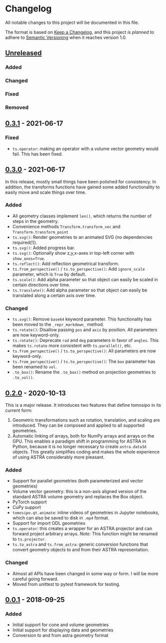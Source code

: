 # Changelog
All notable changes to this project will be documented in this file.

The format is based on [Keep a Changelog](https://keepachangelog.com/en/1.0.0/),
and this project *is planned to* adhere to [Semantic
Versioning](https://semver.org/spec/v2.0.0.html) when it reaches version 1.0.

## [Unreleased]
### Added
### Changed
### Fixed
### Removed

## [0.3.1] - 2021-06-17
### Fixed
- `ts.operator`: making an operator with a volume vector geometry would fail.
  This has been fixed.

## [0.3.0] - 2021-06-17
In this release, mostly small things have been polished for consistency.
In addition, the transforms functions have gained some added
functionality to easily move and scale things over time.

### Added
- All geometry classes implement `len()`, which returns the number of steps in the geometry.
- Convenience methods `Transform.transform_vec` and `Transform.transform_point`
- `ts.svg()`: Render geometries to an animated SVG (no dependencies required(!)).
- `ts.svg()`: Added progress bar.
- `ts.svg()`: Optionally show z,y,x-axes in top-left corner with `show_axes=True`.
- `ts.reflect()`: Add reflection geometrical transform.
- `ts.from_perspective()` / `ts.to_perspective()`: Add `ignore_scale` parameter,
  which is `True` by default.
- `ts.scale()`: Add alpha parameter so that object can easily be scaled in
  certain directions over time.
- `ts.translate()`: Add alpha parameter so that object can easily be translated along a 
  certain axis over time.

### Changed
- `ts.svg()`: Remove `base64` keyword parameter. This functionality has been
  moved to the `_repr_markdown_` method.
- `ts.rotate()`: Disallow passing `pos` and `axis` by position. All
  parameters are now keyword-only.
- `ts.rotate()`: Deprecate `rad` and `deg` parameters in favor of
  `angles`. This makes `ts.rotate` more consistent with
  `ts.parallel()`, etc.
- `ts.from_perspective()` / `ts.to_perspective()`: All parameters are now keyword-only.
- `ts.from_perspective()` / `ts.to_perspective()`: The `box` parameter has been
  renamed to `vol`.
- `.to_box()`: Rename the `.to_box()` method on projection geometries to `.to_vol()`.


## [0.2.0] - 2020-10-13
This is a major release. It introduces two features that define tomosipo in its current form:

1. Geometric transformations such as rotation, translation, and scaling are
   introduced. They can be composed and applied to all supported geometries.
2. Automatic linking of arrays, both for NumPy arrays and arrays on the GPU.
   This enables a paradigm shift in programming for ASTRA in Python, because it
   is no longer necessary to create `astra.data3d` objects. This greatly
   simplifies coding and makes the whole experience of using ASTRA considerably
   more pleasant.

### Added
- Support for parallel geometries (both parameterized and vector geometries)
- Volume vector geometry: this is a non-axis aligned version of the standard
  ASTRA volume geometry and replaces the Box object.
- PyTorch support
- CuPy support
- `tomosipo.qt.animate`: inline videos of geometries in Jupyter notebooks, which
  can also be saved to disk in `.mp4` format.
- Support for import ODL geometries
- `ts.operator`: this creates a wrapper for an ASTRA projector and can forward
  project arbitrary arrays. *Note:* This function might be renamed to
  `ts.projector`.
- `ts.to_astra` and `ts.from_astra`: generic conversion functions that convert
  geometry objects to and from their ASTRA representation.
### Changed
- Almost all APIs have been changed in some way or form. I will be more careful
  going forward.
- Moved from unittest to pytest framework for testing.

## [0.0.1] - 2018-09-25
### Added
- Initial support for cone and volume geometries
- Initial support for displaying data and geometries
- Conversion to and from astra geometry format



[Unreleased]: https://github.com/ahendriksen/tomosipo/compare/v0.3.1...HEAD
[0.3.1]: https://github.com/ahendriksen/tomosipo/compare/v0.3.0...v0.3.1
[0.3.0]: https://github.com/ahendriksen/tomosipo/compare/v0.2.0...v0.3.0
[0.2.0]: https://github.com/ahendriksen/tomosipo/compare/v0.0.1...v0.2.0
[0.0.1]: https://github.com/ahendriksen/tomosipo/releases/tag/v0.0.1
